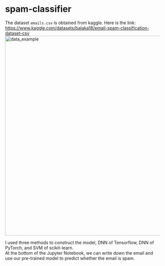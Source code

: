 # spam-classifier
The dataset `emails.csv` is obtained from kaggle. Here is the link:\
https://www.kaggle.com/datasets/balaka18/email-spam-classification-dataset-csv
<img width="649" alt="data_example" src="https://user-images.githubusercontent.com/99154196/219034684-572e8490-0a75-4528-a876-508fd6855141.PNG">

I used three methods to construct the model, DNN of Tensorflow, DNN of PyTorch, and SVM of scikit-learn.\
At the bottom of the Jupyter Notebook, we can write down the email and use our pre-trained model to predict whether the email is spam.


